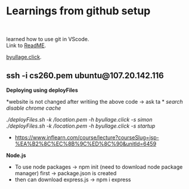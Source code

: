 <h1>Learnings from github setup </h1>
<br>

learned how to use git in VScode.
<br>
Link to [ReadME](https://github.com/Korea19800/startup/blob/main/README.md).

[byullage.click](http://107.20.142.116/).

<h2>ssh -i cs260.pem ubuntu@107.20.142.116</h2>

**Deploying using deployFiles**

*website is not changed after writiing the above code -> ask ta *
*search disable chrome cache*


*./deployFiles.sh -k /location.pem -h byullage.click -s simon*
<br>
*./deployFiles.sh -k /location.pem -h byullage.click -s startup*

* https://www.inflearn.com/course/lecture?courseSlug=jsp-%EA%B2%8C%EC%8B%9C%ED%8C%90&unitId=6459

**Node.js**
* To use node packages -> npm init (need to download node package manager) first -> package.json is created
* then can download express.js -> npm i express

